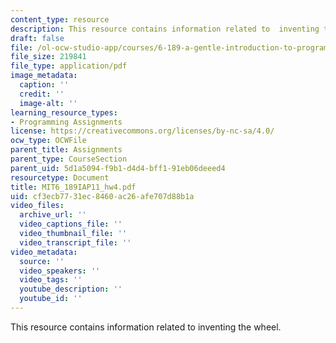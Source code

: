 ```yaml
---
content_type: resource
description: This resource contains information related to  inventing the wheel.
draft: false
file: /ol-ocw-studio-app/courses/6-189-a-gentle-introduction-to-programming-using-python-january-iap-2011/cf3ecb7731ec8460ac26afe707d88b1a_MIT6_189IAP11_hw4.pdf
file_size: 219841
file_type: application/pdf
image_metadata:
  caption: ''
  credit: ''
  image-alt: ''
learning_resource_types:
- Programming Assignments
license: https://creativecommons.org/licenses/by-nc-sa/4.0/
ocw_type: OCWFile
parent_title: Assignments
parent_type: CourseSection
parent_uid: 5d1a5094-f9b1-d4d4-bff1-91eb06deeed4
resourcetype: Document
title: MIT6_189IAP11_hw4.pdf
uid: cf3ecb77-31ec-8460-ac26-afe707d88b1a
video_files:
  archive_url: ''
  video_captions_file: ''
  video_thumbnail_file: ''
  video_transcript_file: ''
video_metadata:
  source: ''
  video_speakers: ''
  video_tags: ''
  youtube_description: ''
  youtube_id: ''
---
```

This resource contains information related to  inventing the wheel.